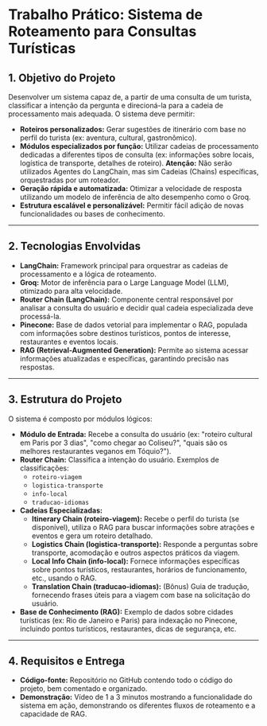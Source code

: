 # Trabalho Prático: Sistema de Roteamento para Consultas Turísticas

## 1. Objetivo do Projeto

Desenvolver um sistema capaz de, a partir de uma consulta de um turista, classificar a intenção da pergunta e direcioná-la para a cadeia de processamento mais adequada. O sistema deve permitir:

- **Roteiros personalizados:** Gerar sugestões de itinerário com base no perfil do turista (ex: aventura, cultural, gastronômico).
- **Módulos especializados por função:** Utilizar cadeias de processamento dedicadas a diferentes tipos de consulta (ex: informações sobre locais, logística de transporte, detalhes de roteiro). **Atenção:** Não serão utilizados Agentes do LangChain, mas sim Cadeias (Chains) específicas, orquestradas por um roteador.
- **Geração rápida e automatizada:** Otimizar a velocidade de resposta utilizando um modelo de inferência de alto desempenho como o Groq.
- **Estrutura escalável e personalizável:** Permitir fácil adição de novas funcionalidades ou bases de conhecimento.

---

## 2. Tecnologias Envolvidas

- **LangChain:** Framework principal para orquestrar as cadeias de processamento e a lógica de roteamento.
- **Groq:** Motor de inferência para o Large Language Model (LLM), otimizado para alta velocidade.
- **Router Chain (LangChain):** Componente central responsável por analisar a consulta do usuário e decidir qual cadeia especializada deve processá-la.
- **Pinecone:** Base de dados vetorial para implementar o RAG, populada com informações sobre destinos turísticos, pontos de interesse, restaurantes e eventos locais.
- **RAG (Retrieval-Augmented Generation):** Permite ao sistema acessar informações atualizadas e específicas, garantindo precisão nas respostas.

---

## 3. Estrutura do Projeto

O sistema é composto por módulos lógicos:

- **Módulo de Entrada:** Recebe a consulta do usuário (ex: "roteiro cultural em Paris por 3 dias", "como chegar ao Coliseu?", "quais são os melhores restaurantes veganos em Tóquio?").
- **Router Chain:** Classifica a intenção do usuário. Exemplos de classificações:
  - `roteiro-viagem`
  - `logistica-transporte`
  - `info-local`
  - `traducao-idiomas`
- **Cadeias Especializadas:**
  - **Itinerary Chain (roteiro-viagem):** Recebe o perfil do turista (se disponível), utiliza o RAG para buscar informações sobre atrações e eventos e gera um roteiro detalhado.
  - **Logistics Chain (logistica-transporte):** Responde a perguntas sobre transporte, acomodação e outros aspectos práticos da viagem.
  - **Local Info Chain (info-local):** Fornece informações específicas sobre pontos turísticos, restaurantes, horários de funcionamento, etc., usando o RAG.
  - **Translation Chain (traducao-idiomas):** (Bônus) Guia de tradução, fornecendo frases úteis para a viagem com base na solicitação do usuário.
- **Base de Conhecimento (RAG):** Exemplo de dados sobre cidades turísticas (ex: Rio de Janeiro e Paris) para indexação no Pinecone, incluindo pontos turísticos, restaurantes, dicas de segurança, etc.

---

## 4. Requisitos e Entrega

- **Código-fonte:** Repositório no GitHub contendo todo o código do projeto, bem comentado e organizado.
- **Demonstração:** Vídeo de 1 a 3 minutos mostrando a funcionalidade do sistema em ação, demonstrando os diferentes fluxos de roteamento e a capacidade de RAG.
